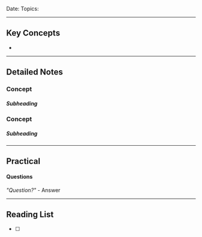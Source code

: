 
Date:
Topics: 

---
## Key Concepts

- 

---
## Detailed Notes
### Concept
##### Subheading


### Concept
##### Subheading


---
## Practical
#### Questions

*"Question?"*
	- Answer

---
## Reading List

- [ ] 